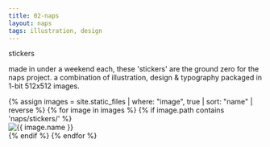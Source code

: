 ```yaml
---
title: 02-naps
layout: naps
tags: illustration, design
---
```


<!-- columns -->

<p class="naps-title">stickers</p>
<p class="binary">made in under a weekend each, these 'stickers' are the ground zero for the naps project. a combination of illustration, design & typography packaged in 1-bit 512x512 images.</p>

<!-- column-break -->

<div class="image-gallery">
    {% assign images = site.static_files | where: "image", true | sort: "name" | reverse %}
    {% for image in images %}
        {% if image.path contains 'naps/stickers/' %}
            <div class="gallery-item">
                <img src="{{ image.path }}" alt="{{ image.name }}" class="clickable naps-img">
            </div>
        {% endif %}
    {% endfor %}
</div>